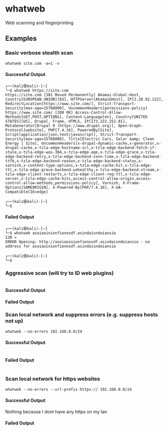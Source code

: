 # whatweb
Web scanning and fingerprinting
## Examples
### Basic verbose stealth scan
```
whatweb site.com -a=1 -v
```
#### Successful Output
```
┌──(kali㉿kali)-[~]
└─$ whatweb https://site.com
https://site.com [301 Moved Permanently] Akamai-Global-Host, Country[EUROPEAN UNION][EU], HTTPServer[AkamaiGHost], IP[2.20.92.122], RedirectLocation[https://www.site.com/], Strict-Transport-Security[max-age=15768000], UncommonHeaders[permissions-policy]
https://www.site.com/ [200 OK] Access-Control-Allow-Methods[GET,POST,OPTIONS], Content-Language[en], Country[UNITED STATES][US], Drupal, Frame, HTML5, IP[173.222.252.81], MetaGenerator[Drupal 9 (https://www.drupal.org)], Open-Graph-Protocol[website], PHP[7.4.16], PoweredBy[Site], Script[application/json,text/javascript], Strict-Transport-Security[max-age=15768000], Title[Electric Cars, Solar &amp; Clean Energy | Site], UncommonHeaders[x-drupal-dynamic-cache,x-generator,x-drupal-cache,x-tzla-edge-hostname-vcl,x-tzla-edge-backend-fetch-if-stale,x-tzla-edge-was-304,x-tzla-edge-age,x-tzla-edge-grace,x-tzla-edge-backend-retry,x-tzla-edge-backend-conn-time,x-tzla-edge-backend-ttfb,x-tzla-edge-backend-reason,x-tzla-edge-backend-status,x-varnish,x-content-type-options,x-tzla-edge-cache-hit,x-tzla-edge-ttl,x-tzla-edge-grace-backend-unhealthy,x-tzla-edge-backend-stream,x-tzla-edge-client-restarts,x-tzla-edge-client-req-ttl,x-tzla-edge-server,x-tzla-edge-cache-hits,access-control-allow-origin,access-control-allow-methods,permissions-policy], Varnish, X-Frame-Options[SAMEORIGIN], X-Powered-By[PHP/7.4.16], X-UA-Compatible[IE=edge]
                                                                                                                           
┌──(kali㉿kali)-[~]
└─$
```
#### Failed Output
```
┌──(kali㉿kali)-[~]
└─$ whatweb asoiaoinionfionosdf.asindaisndoiansio                                                                    130 ⨯
ERROR Opening: http://asoiaoinionfionosdf.asindaisndoiansio - no address for asoiaoinionfionosdf.asindaisndoiansio
                                                                                                                           
┌──(kali㉿kali)-[~]
└─$ 
```

### Aggressive scan (will try to ID web plugins)
```
```
#### Successful Output
#### Failed Output

### Scan local network and suppress errors (e.g. suppress hosts not up)
```
whatweb --no-errors 192.168.0.0/24
```
#### Successful Output
```
```

#### Failed Output
```
```

### Scan local network for https websites
```
whatweb --no-errors --url-prefix https:// 192.168.0.0/24
```
#### Successful Output
Nothing because I dont have any https on my lan
#### Failed Output

